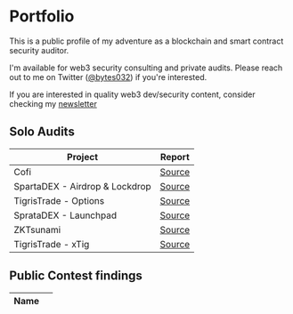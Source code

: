 # Portfolio

This is a public profile of my adventure as a blockchain and smart contract security auditor.

I'm available for web3 security consulting and private audits. Please reach out to me on Twitter ([@bytes032](https://twitter.com/bytes032)) if you're interested.

If you are interested in quality web3 dev/security content, consider checking my [newsletter](https://blog.bytes032.com)
## Solo Audits

| Project | Report |
| ------- | ------ |
| Cofi      |   [Source](./Audits/cofi.md)     |
| SpartaDEX - Airdrop & Lockdrop | [Source](./Audits/sparta-airdrop-lockdrop.md) |
| TigrisTrade - Options | [Source](./Audits/tigris-options.md) |
| SprataDEX - Launchpad | [Source](./Audits/sparta-launchpad.md) |
| ZKTsunami | [Source](./Audits/zktsunami.md) |
| TigrisTrade - xTig | [Source](./Audits/zktsunami.md) | 

## Public Contest findings
| Name |  |
| ---- | ---- |
